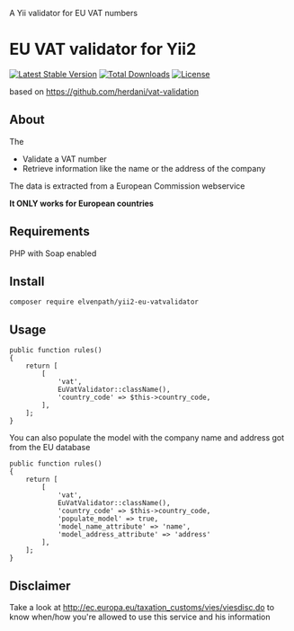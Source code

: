 A Yii validator for EU VAT numbers

# EU VAT validator for Yii2 #

[![Latest Stable Version](https://poser.pugx.org/elvenpath/yii2-eu-vatvalidator/v/stable)](https://packagist.org/packages/elvenpath/yii2-eu-vatvalidator)
[![Total Downloads](https://poser.pugx.org/elvenpath/yii2-eu-vatvalidator/downloads)](https://packagist.org/packages/elvenpath/yii2-eu-vatvalidator)
[![License](https://poser.pugx.org/elvenpath/yii2-eu-vatvalidator/license)](https://packagist.org/packages/elvenpath/yii2-eu-vatvalidator)

based on https://github.com/herdani/vat-validation

## About ##
The
- Validate a VAT number
- Retrieve information like the name or the address of the company

The data is extracted from a European Commission webservice

__It ONLY works for European countries__

## Requirements ##

PHP with Soap enabled

## Install ##

    composer require elvenpath/yii2-eu-vatvalidator

## Usage ##
    public function rules()
    {
        return [
            [
                'vat',
                EuVatValidator::className(),
                'country_code' => $this->country_code,
            ],
        ];
    }

You can also populate the model with the company name and address got from the EU database

    public function rules()
    {
        return [
            [
                'vat',
                EuVatValidator::className(),
                'country_code' => $this->country_code,
                'populate_model' => true,
                'model_name_attribute' => 'name',
                'model_address_attribute' => 'address'
            ],
        ];
    }

## Disclaimer ##

Take a look at http://ec.europa.eu/taxation_customs/vies/viesdisc.do to know when/how you're allowed to use this service and his information
